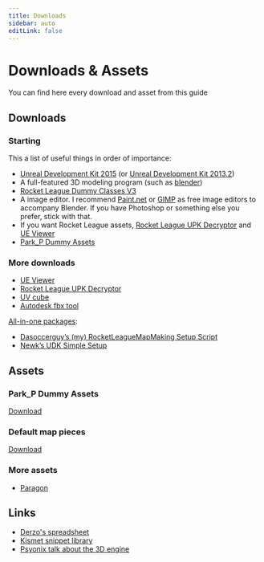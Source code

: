 ```yaml
---
title: Downloads
sidebar: auto
editLink: false
---
```

# Downloads & Assets

You can find here every download and asset from this guide

## Downloads

### Starting

This a list of useful things in order of importance:

* [Unreal Development Kit 2015](https://drive.google.com/uc?id=1z9C3t6nKW1utWilVshODxyGcucxuzbOW&export=download) (or [Unreal Development Kit 2013.2](https://drive.google.com/open?id=1IBLYxCDxIgRtMS7V9SizeY_FpHhWEHxo))
* A full-featured 3D modeling program (such as [blender](https://www.blender.org/))
* [Rocket League Dummy Classes V3](https://github.com/ardivee/RL-Dummy-Classes-v3)
* A image editor. I recommend [Paint.net](http://www.getpaint.net/download.html#download) or [GIMP](https://www.gimp.org/downloads/) as free image editors to accompany Blender. If you have Photoshop or something else you prefer, stick with that.
* If you want Rocket League assets, [Rocket League UPK Decryptor](./downloads.html#more-downloads) and [UE Viewer](./downloads.html#more-downloads)
* [Park_P Dummy Assets](./downloads.html#park-p-dummy-assets)


### More downloads
* [UE Viewer](http://www.gildor.org/en/projects/umodel#files)
* [Rocket League UPK Decryptor](https://www.reddit.com/r/RocketLeague/comments/3v9d10/rocket_league_upk_decryptor_datamined_car_hitbox/?st=iti85t6x&sh=ad0687b1)
* [UV cube](https://drive.google.com/file/d/1sS6KkDMfkzkhJfuBMicUa56FpdiDXvO-/view)
* [Autodesk fbx tool](https://www.autodesk.com/developer-network/platform-technologies/fbx-converter-archives)

[All-in-one packages](../beginner/quickinstall):
* [Dasoccerguy’s (my) RocketLeagueMapMaking Setup Script](https://github.com/Dasoccerguy/RocketLeagueMapMaking)
* [Newk’s UDK Simple Setup](https://rocketleaguemods.com/mods/udk-2015-simple-setup/)

## Assets

### Park_P Dummy Assets

[Download](https://drive.google.com/open?id=1rpQzqHgoRgpOBSHEpeDwvRtG3sYUXacl)

### Default map pieces

[Download](https://drive.google.com/file/d/1_SRltyPZXlqwuA4s2rHA5H8GgMOiSqk-/view?usp=sharing)

### More assets

* [Paragon](https://www.unrealengine.com/en-US/paragon)

## Links

* [Derzo's spreadsheet](https://docs.google.com/spreadsheets/d/1KLs5r_sUn3W6rLrw_xQJbEK-LOmxCiBRfo9_XI79Kng)
* [Kismet snippet library](https://github.com/RocketLeagueMapmaking/Kismet)
* [Psyonix talk about the 3D engine](https://www.youtube.com/watch?v=ueEmiDM94IE)